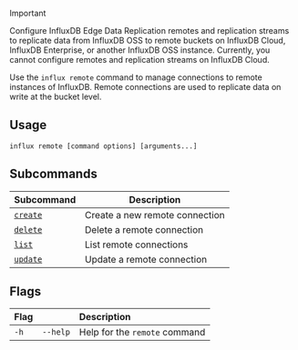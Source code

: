
> [!Important]
> Configure InfluxDB Edge Data Replication remotes and replication streams to
> replicate data from InfluxDB OSS to remote buckets on InfluxDB Cloud, InfluxDB
> Enterprise, or another InfluxDB OSS instance. Currently, you cannot configure
> remotes and replication streams on InfluxDB Cloud.

Use the `influx remote` command to manage connections to remote instances of InfluxDB.
Remote connections are used to replicate data on write at the bucket level.

## Usage
```
influx remote [command options] [arguments...]
```

## Subcommands

|  Subcommand                                                 |  Description                           |
|:--------------------------------------------------------------|--------------------------------------|
| [`create`](/influxdb/version/reference/cli/influx/remote/create) | Create a new remote connection       |
| [`delete`](/influxdb/version/reference/cli/influx/remote/delete) | Delete a remote connection |
| [`list`](/influxdb/version/reference/cli/influx/remote/list)     | List remote connections          |
| [`update`](/influxdb/version/reference/cli/influx/remote/update) | Update a remote connection |

## Flags
| Flag |          | Description                   |
|:-----|:---------|:------------------------------|
| `-h` | `--help` | Help for the `remote` command |
